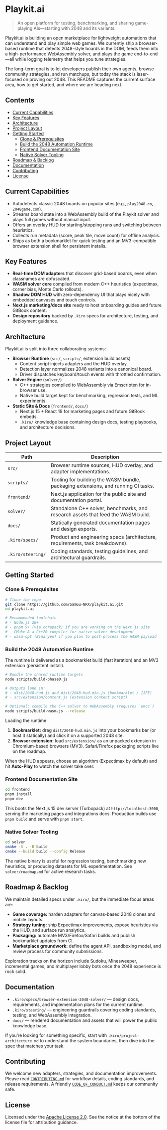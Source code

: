 # Playkit.ai

> An open platform for testing, benchmarking, and sharing game-playing AIs—starting with 2048 and its variants.

Playkit.ai is building an open marketplace for lightweight automations that can understand and play simple web games. We currently ship a browser-based runtime that detects 2048-style boards in the DOM, feeds them into a high-performance WebAssembly solver, and plays the game end-to-end—all while logging telemetry that helps you tune strategies.

The long-term goal is to let developers publish their own agents, browse community strategies, and run matchups, but today the stack is laser-focused on proving out 2048. This README captures the current surface area, how to get started, and where we are heading next.

## Contents

- [Current Capabilities](#current-capabilities)
- [Key Features](#key-features)
- [Architecture](#architecture)
- [Project Layout](#project-layout)
- [Getting Started](#getting-started)
  - [Clone & Prerequisites](#clone--prerequisites)
  - [Build the 2048 Automation Runtime](#build-the-2048-automation-runtime)
  - [Frontend Documentation Site](#frontend-documentation-site)
  - [Native Solver Tooling](#native-solver-tooling)
- [Roadmap & Backlog](#roadmap--backlog)
- [Documentation](#documentation)
- [Contributing](#contributing)
- [License](#license)

## Current Capabilities

- Autodetects classic 2048 boards on popular sites (e.g., `play2048.co`, `2048game.com`).
- Streams board state into a WebAssembly build of the Playkit solver and plays full games without manual input.
- Offers an overlay HUD for starting/stopping runs and switching between heuristics.
- Collects run metadata (score, peak tile, move count) for offline analysis.
- Ships as both a bookmarklet for quick testing and an MV3-compatible browser extension shell for persistent installs.

## Key Features

- **Real-time DOM adapters** that discover grid-based boards, even when classnames are obfuscated.
- **WASM solver core** compiled from modern C++ heuristics (expectimax, corner bias, Monte Carlo rollouts).
- **Shadow DOM HUD** with zero-dependency UI that plays nicely with embedded canvases and touch controls.
- **Next.js marketing/docs site** ready to host onboarding guides and future GitBook content.
- **Design repository** backed by `.kiro` specs for architecture, testing, and deployment guidance.

## Architecture

Playkit.ai is split into three collaborating systems:

- **Browser Runtime** (`src/`, `scripts/`, extension build assets)
  - Content script injects adapters and the HUD overlay.
  - Detection layer normalizes 2048 variants into a canonical board.
  - Driver dispatches keyboard/touch events with throttled confirmation.
- **Solver Engine** (`solver/`)
  - C++ strategies compiled to WebAssembly via Emscripten for in-browser use.
  - Native build target kept for benchmarking, regression tests, and ML experiments.
- **Static Site & Docs** (`frontend/`, `docs/`)
  - Next.js 15 + React 19 for marketing pages and future GitBook embeds.
  - `.kiro/` knowledge base containing design docs, testing playbooks, and architecture decisions.

## Project Layout

| Path              | Description                                                                       |
| ----------------- | --------------------------------------------------------------------------------- |
| `src/`            | Browser runtime sources, HUD overlay, and adapter implementations.                |
| `scripts/`        | Tooling for building the WASM bundle, packaging extensions, and running CI tasks. |
| `frontend/`       | Next.js application for the public site and documentation portal.                 |
| `solver/`         | Standalone C++ solver, benchmarks, and research assets that feed the WASM build.  |
| `docs/`           | Statically generated documentation pages and design exports.                      |
| `.kiro/specs/`    | Product and engineering specs (architecture, requirements, task breakdowns).      |
| `.kiro/steering/` | Coding standards, testing guidelines, and architectural guardrails.               |

## Getting Started

### Clone & Prerequisites

```bash
# Clone the repo
git clone https://github.com/SamGu-NRX/playkit.ai.git
cd playkit.ai

# Recommended toolchain
# - Node.js 20+
# - pnpm 9+ (via corepack) if you are working on the Next.js site
# - CMake & a C++20 compiler for native solver development
# - wasm-opt (Binaryen) if you plan to post-process the WASM payload
```

### Build the 2048 Automation Runtime

The runtime is delivered as a bookmarklet build (fast iteration) and an MV3 extension (persistent install).

```bash
# Bundle the shared runtime targets
node scripts/build-phase0.js

# Outputs land in:
# - dist/2048-hud.js and dist/2048-hud.min.js (bookmarklet / IIFE)
# - src/extension/content.js (extension content script)

# Optional: compile the C++ solver to WebAssembly (requires `emcc`)
node scripts/build-wasm.js --release
```

Loading the runtime:

1. **Bookmarklet:** drag `dist/2048-hud.min.js` into your bookmarks bar (or host it statically) and click it on a supported 2048 site.
2. **Browser extension:** load `src/extension/` as an unpacked extension in Chromium-based browsers (MV3). Safari/Firefox packaging scripts live on the roadmap.

When the HUD appears, choose an algorithm (Expectimax by default) and hit **Auto-Play** to watch the solver take over.

### Frontend Documentation Site

```bash
cd frontend
pnpm install
pnpm dev
```

This boots the Next.js 15 dev server (Turbopack) at `http://localhost:3000`, serving the marketing pages and integrations docs. Production builds use `pnpm build` and serve with `pnpm start`.

### Native Solver Tooling

```bash
cd solver
cmake -S . -B build
cmake --build build --config Release
```

The native binary is useful for regression testing, benchmarking new heuristics, or producing datasets for ML experimentation. See `solver/roadmap.md` for active research tasks.

## Roadmap & Backlog

We maintain detailed specs under `.kiro/`, but the immediate focus areas are:

- **Game coverage:** harden adapters for canvas-based 2048 clones and mobile layouts.
- **Strategy tuning:** ship Expectimax improvements, expose heuristics via the HUD, and surface run analytics.
- **Packaging:** automate MV3/Firefox/Safari builds and publish bookmarklet updates from CI.
- **Marketplace groundwork:** define the agent API, sandboxing model, and review process for community submissions.

Exploration tracks on the horizon include Sudoku, Minesweeper, incremental games, and multiplayer lobby bots once the 2048 experience is rock solid.

## Documentation

- `.kiro/specs/browser-extension-2048-solver/` — design docs, requirements, and implementation plans for the current runtime.
- `.kiro/steering/` — engineering guardrails covering coding standards, testing, and WebAssembly integration.
- `docs/` — rendered documentation and assets that will power the public knowledge base.

If you’re looking for something specific, start with `.kiro/project-architecture.md` to understand the system boundaries, then dive into the spec that matches your task.

## Contributing

We welcome new adapters, strategies, and documentation improvements. Please read [`CONTRIBUTING.md`](.github/CONTRIBUTING.md) for workflow details, coding standards, and release requirements. A friendly [`CODE_OF_CONDUCT.md`](.github/CODE_OF_CONDUCT.md) keeps our community safe.

## License

Licensed under the [Apache License 2.0](LICENSE). See the notice at the bottom of the license file for attribution guidance.

